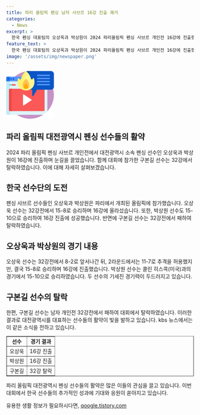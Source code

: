```yaml
---
title: 파리 올림픽 펜싱 남자 사브르 16강 진출 쾌거
categories:
  - News
excerpt: >
  한국 펜싱 대표팀의 오상욱과 박상원이 2024 파리올림픽 펜싱 사브르 개인전 16강에 진출했다. 오상욱은 32강전에서 15-8로 승리하여 16강에 진출했으며, 박상원 또한 15-10으로 승리하여 16강에 진출했다. 이에 반해 맏형 구본길은 32강전에서 패배하며 탈락했다. 오상욱은 알리파크다만(이란)과, 박상원은 콜린 히스콕(미국)과 격돌할 예정이다. 해당 기사는 한국 선수들의 활약을 통해 이목을 끌고 있으며, 이들의 성과에 대한 기대가 높아지고 있다.
feature_text: >
  한국 펜싱 대표팀의 오상욱과 박상원이 2024 파리올림픽 펜싱 사브르 개인전 16강에 진출했다. 오상욱은 32강전에서 15-8로 승리하여 16강에 진출했으며, 박상원 또한 15-10으로 승리하여 16강에 진출했다. 이에 반해 맏형 구본길은 32강전에서 패배하며 탈락했다. 오상욱은 알리파크다만(이란)과, 박상원은 콜린 히스콕(미국)과 격돌할 예정이다. 해당 기사는 한국 선수들의 활약을 통해 이목을 끌고 있으며, 이들의 성과에 대한 기대가 높아지고 있다.
image: '/assets/img/newspaper.png'
---
```


<p><img src="/assets/img/news.png" alt="rentncar 속보" /></p>

<h2 data-ke-size="size26">파리 올림픽 대전광역시 펜싱 선수들의 활약</h2>

<p data-ke-size="size16">2024 파리 올림픽 펜싱 사브르 개인전에서 대전광역시 소속 펜싱 선수인 오상욱과 박상원이 16강에 진출하며 눈길을 끌었습니다. 함께 대회에 참가한 구본길 선수는 32강에서 탈락하였습니다. 이에 대해 자세히 살펴보겠습니다.</p>

<h2 data-ke-size="size24">한국 선수단의 도전</h2>

<p data-ke-size="size16">펜싱 사브르 선수들인 오상욱과 박상원은 파리에서 개최된 올림픽에 참가했습니다. 오상욱 선수는 32강전에서 15-8로 승리하며 16강에 올라섰습니다. 또한, 박상원 선수도 15-10으로 승리하여 16강 진출에 성공했습니다. 반면에 구본길 선수는 32강전에서 패하여 탈락하였습니다.</p>

<h2 data-ke-size="size24">오상욱과 박상원의 경기 내용</h2>

<p data-ke-size="size16">오상욱 선수는 32강전에서 8-2로 앞서나간 뒤, 2라운드에서는 11-7로 추격을 허용했지만, 결국 15-8로 승리하며 16강에 진출했습니다. 박상원 선수는 콜린 히스콕(미국)과의 경기에서 15-10으로 승리하였습니다. 두 선수의 기세진 경기력이 두드러지고 있습니다.</p>

<h2 data-ke-size="size24">구본길 선수의 탈락</h2>

<p data-ke-size="size16">한편, 구본길 선수는 남자 개인전 32강전에서 패하여 대회에서 탈락하였습니다. 이러한 결과로 대전광역시를 대표하는 선수들의 활약이 빛을 발하고 있습니다. kbs 뉴스에서는 이 같은 소식을 전하고 있습니다.</p>

<table style="width: 100%;" border="1">
<tbody>
<tr>
<td style="text-align: center; height: 17px;"><b>선수</b></td>
<td style="text-align: center; height: 17px;"><b>경기 결과</b></td>
</tr>
<tr>
<td style="text-align: center; height: 17px;">오상욱</td>
<td style="text-align: center; height: 17px;">16강 진출</td>
</tr>
<tr>
<td style="text-align: center; height: 17px;">박상원</td>
<td style="text-align: center; height: 17px;">16강 진출</td>
</tr>
<tr>
<td style="text-align: center; height: 17px;">구본길</td>
<td style="text-align: center; height: 17px;">32강 탈락</td>
</tr>
</tbody>
</table>

<p data-ke-size="size16">파리 올림픽 대전광역시 펜싱 선수들의 활약은 많은 이들의 관심을 끌고 있습니다. 이번 대회에서 한국 선수들의 추가적인 성과에 기대와 응원이 쏟아지고 있습니다.</p>
유용한 생활 정보가 필요하시다면, <a href="https://qoogle.tistory.com" rel="dofollow">qoogle.tistory.com</a>


